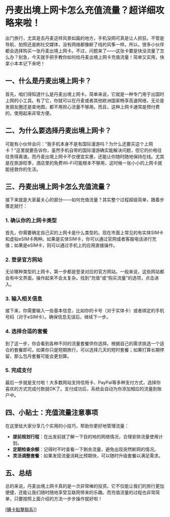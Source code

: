 # 丹麦出境上网卡怎么充值流量？超详细攻略来啦！

出门旅行，尤其是去丹麦这样风景如画的地方，手机没网可真是让人抓狂。不管是导航、拍照还是刷社交媒体，没有网络都像断了线的风筝一样。所以，很多小伙伴都会选择购买一张丹麦出境上网卡。不过，问题来了——这张卡要是快没流量了怎么办？别急，今天就手把手教你如何给丹麦出境上网卡充值流量！简单又实用，快拿小本本记下来吧！

## 一、什么是丹麦出境上网卡？

首先，咱们得知道什么是丹麦出境上网卡。简单来说，它就是一种专门用于出国时上网的小工具。有了它，你就可以在丹麦或者其他欧洲国家畅享高速网络，无论是发朋友圈还是查地图，都不用担心流量不够用。而且，这种上网卡通常是预付费的，使用起来非常方便。

## 二、为什么要选择丹麦出境上网卡？

可能有小伙伴会问：“我手机本身不是有国际漫游吗？为什么还要买这个上网卡？”这里就要告诉你，虽然手机自带的国际漫游确实能解决问题，但它的价格往往贵得离谱。而丹麦出境上网卡不仅便宜实惠，还能让你随时随地保持在线。尤其是在旅游旺季，酒店里的免费Wi-Fi可能根本不够用，这时候一张小小的上网卡就能拯救你的生活。

## 三、丹麦出境上网卡怎么充值流量？

接下来就是大家最关心的部分——如何充值流量？其实整个过程超级简单，跟着步骤走就行：

### 1. 确认你的上网卡类型

首先，你需要确定自己买的上网卡是什么类型的。现在市面上常见的有实体SIM卡和虚拟eSIM卡两种。如果是实体SIM卡，你可以通过官网或者客服电话进行充值；如果是eSIM卡，则可以通过手机上的应用直接操作。

### 2. 登录官方网站

无论哪种类型的上网卡，第一步都是登录对应的官方网站。一般来说，这些网站都会有中文界面，操作起来不会太复杂。找到“充值”或“购买流量”的选项，点击进入。

### 3. 输入相关信息

接下来，你需要输入一些基本信息，比如你的卡号（对于实体卡）或者绑定的手机号码（对于eSIM卡）。确保信息无误后，继续下一步。

### 4. 选择合适的套餐

到了这一步，你会看到各种不同的流量套餐供你选择。根据自己的需求挑选一个适合的套餐即可。如果你只是短期旅行，可以选择几天的短时套餐；如果打算长期停留，那么包月套餐可能会更划算。

### 5. 完成支付

最后一步就是支付啦！大多数网站支持信用卡、PayPal等多种支付方式，选择你喜欢的方式完成付款就OK了。支付成功后，系统会自动为你添加相应的流量到账户中。

## 四、小贴士：充值流量注意事项

在这里给大家分享几个实用的小技巧，帮助你更好地管理流量：

- **提前规划行程**：在出发前就了解一下目的地的网络情况，合理安排流量使用计划。
- **定期检查余额**：记得时不时查看一下剩余流量，避免出现突然断网的情况。
- **灵活调整套餐**：如果发现流量消耗比预期快，可以随时升级套餐以满足需求。

## 五、总结

总的来说，丹麦出境上网卡真的是一次非常棒的投资。它不仅能让我们的旅行更加便捷，还能让我们随时随地享受互联网带来的乐趣。而充值流量的过程也非常简单，只要按照上面介绍的方法一步步操作就好啦！

[[購卡點擊聯系](https://t.me/s/esim1088)]]